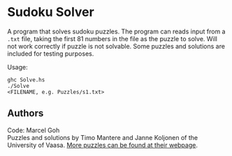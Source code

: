 # Sudoku Solver

A program that solves sudoku puzzles. The program can reads input from a `.txt` file, taking the first 81 numbers in the file as the puzzle to solve. Will not work correctly if puzzle is not solvable. Some puzzles and solutions are included for testing purposes.  

Usage:  
```
ghc Solve.hs
./Solve
<FILENAME, e.g. Puzzles/s1.txt>
```

## Authors
Code: Marcel Goh  
Puzzles and solutions by Timo Mantere and Janne Koljonen of the University of Vaasa. [More puzzles can be found at their webpage](http://lipas.uwasa.fi/~timan/sudoku/).